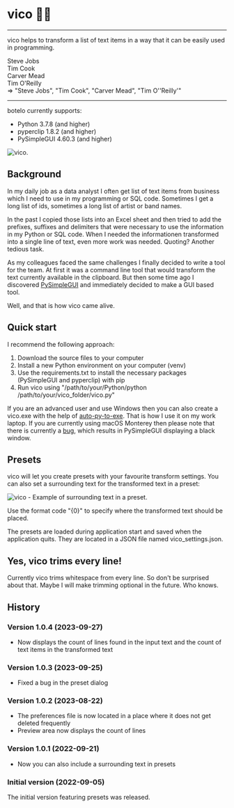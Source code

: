# vico 👩‍💻
***

vico helps to transform a list of text items in a way that it can be easily used in programming.

Steve Jobs  
Tim Cook  
Carver Mead  
Tim O'Reilly  
=> "Steve Jobs", "Tim Cook", "Carver Mead", "Tim O''Reilly'"

***

botelo currently supports:

* Python 3.7.8 (and higher)
* pyperclip 1.8.2 (and higher)
* PySimpleGUI 4.60.3 (and higher)

![vico](http://www.schoolscout24.de/img/vico/vico_gui.png?).

## Background
In my daily job as a data analyst I often get list of text items from business which I need to use in my programming or SQL code. Sometimes I get a long list of ids, sometimes a long list of artist or band names.

In the past I copied those lists into an Excel sheet and then tried to add the prefixes, suffixes and delimiters that were necessary to use the information in my Python or SQL code. When I needed the informationen transformed into a single line of text, even more work was needed. Quoting? Another tedious task.

As my colleagues faced the same challenges I finally decided to write a tool for the team. At first it was a command line tool that would transform the text currently available in the clipboard. But then some time ago I discovered [PySimpleGUI](https://www.pysimplegui.org) and immediately decided to make a GUI based tool.

Well, and that is how vico came alive.

## Quick start

I recommend the following approach:

1. Download the source files to your computer
2. Install a new Python environment on your computer (venv)
3. Use the requirements.txt to install the necessary packages (PySimpleGUI and pyperclip) with pip
4. Run vico using "/path/to/your/Python/python /path/to/your/vico_folder/vico.py"

If you are an advanced user and use Windows then you can also create a vico.exe with the help of [auto-py-to-exe](https://pypi.org/project/auto-py-to-exe/). That is how I use it on my work laptop. If you are currently using macOS Monterey then please note that there is currently a [bug](https://github.com/PySimpleGUI/PySimpleGUI/issues/4900), which results in PySimpleGUI displaying a black window.

## Presets
vico will let you create presets with your favourite transform settings. You can also set a surrounding text for the transformed text in a preset:

![vico - Example of surrounding text in a preset](http://www.schoolscout24.de/img/vico/vico_sur_text.png?).

Use the format code "{0}" to specify where the transformed text should be placed.

The presets are loaded during application start and saved when the application quits. They are located in a JSON file named vico_settings.json.



## Yes, vico trims every line!
Currently vico trims whitespace from every line. So don't be surprised about that. Maybe I will make trimming optional in the future. Who knows.

## History

### Version 1.0.4 (2023-09-27)
* Now displays the count of lines found in the input text and the count of text items in the transformed text

### Version 1.0.3 (2023-09-25)
* Fixed a bug in the preset dialog

### Version 1.0.2 (2023-08-22)
* The preferences file is now located in a place where it does not get deleted frequently
* Preview area now displays the count of lines

### Version 1.0.1 (2022-09-21)
* Now you can also include a surrounding text in presets

### Initial version (2022-09-05)
The initial version featuring presets was released.